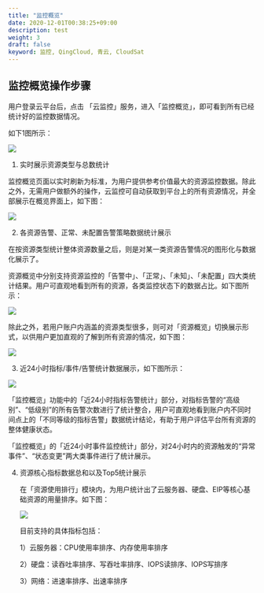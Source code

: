 ```yaml
---
title: "监控概览"
date: 2020-12-01T00:38:25+09:00
description: test
weight: 3
draft: false
keyword: 监控, QingCloud, 青云, CloudSat
---
```


## 监控概览操作步骤
用户登录云平台后，点击 「云监控」服务，进入「监控概览」，即可看到所有已经统计好的监控数据情况。

如下1图所示：

![](../_images/monitoring-overview.png)  

1. 实时展示资源类型与总数统计

  监控概览页面以实时刷新为标准，为用户提供参考价值最大的资源监控数据。除此之外，无需用户做额外的操作，云监控可自动获取到平台上的所有资源情况，并全部展示在概览界面上，如下图：

  ![](../_images/resource_overview_1.png)  

2. 各资源告警、正常、未配置告警策略数据统计展示  

  在按资源类型统计整体资源数量之后，则是对某一类资源告警情况的图形化与数据化展示了。  

  资源概览中分别支持资源监控的「告警中」、「正常」、「未知」、「未配置」四大类统计结果。用户可直观地看到所有的资源，各类监控状态下的数据占比。如下图所示：

  ![](../_images/resource_overview_2.png)  

  除此之外，若用户账户内涵盖的资源类型很多，则可对「资源概览」切换展示形式，以供用户更加直观的了解到所有资源的情况，如下图：  

  ![](../_images/resource_overview_3.png)   

3. 近24小时指标/事件/告警统计数据展示，如下图所示：  

  ![](../_images/alert_statistics.png)  

  「监控概览」功能中的「近24小时指标告警统计」部分，对指标告警的“高级别”、“低级别”的所有告警次数进行了统计整合，用户可直观地看到账户内不同时间点上的「不同等级的指标告警」数据统计结论，有助于用户评估平台所有资源的整体健康状态。  

  「监控概览」的「近24小时事件监控统计」部分，对24小时内的资源触发的“异常事件”、“状态变更”两大类事件进行了统计展示。  

4. 资源核心指标数据总和以及Top5统计展示

   在「资源使用排行」模块内，为用户统计出了云服务器、硬盘、EIP等核心基础资源的用量排序。如下图：

   ![](../_images/resource_rank.png)  

   目前支持的具体指标包括：

   1）云服务器：CPU使用率排序、内存使用率排序

   2）硬盘：读吞吐率排序、写吞吐率排序、IOPS读排序、IOPS写排序

   3）网络：进速率排序、出速率排序

